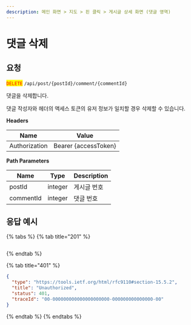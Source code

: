 ```yaml
---
description: 메인 화면 > 지도 > 핀 클릭 > 게시글 상세 화면 (댓글 영역)
---
```


# 댓글 삭제

## 요청

<mark style="color:red;">`DELETE`</mark> `/api/post/{postId}/comment/{commentId}`

댓글을 삭제합니다.

댓글 작성자와 헤더의 액세스 토큰의 유저 정보가 일치할 경우 삭제할 수 있습니다.



**Headers**

| Name          | Value                |
| ------------- | -------------------- |
| Authorization | Bearer {accessToken} |



**Path Parameters**

| Name      | Type    | Description |
| --------- | ------- | ----------- |
| postId    | integer | 게시글 번호      |
| commentId | integer | 댓글 번호       |





## 응답 예시

{% tabs %}
{% tab title="201" %}
```json
```
{% endtab %}

{% tab title="401" %}
```json
{
  "type": "https://tools.ietf.org/html/rfc9110#section-15.5.2",
  "title": "Unauthorized",
  "status": 401,
  "traceId": "00-000000000000000000000-000000000000000-00"
}
```
{% endtab %}
{% endtabs %}

